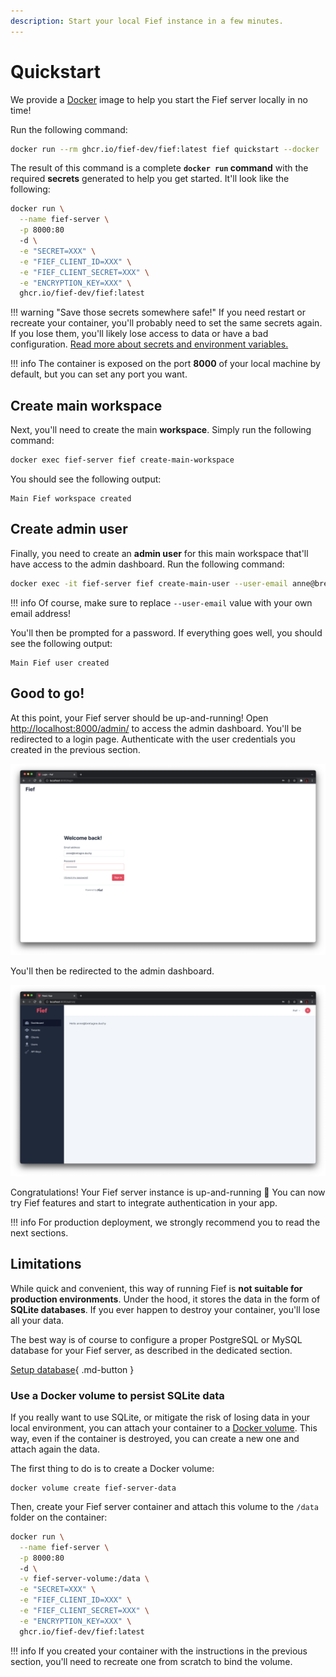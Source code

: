 ```yaml
---
description: Start your local Fief instance in a few minutes.
---
```


# Quickstart

We provide a [Docker](https://www.docker.com/get-started) image to help you start the Fief server locally in no time!

Run the following command:

```bash
docker run --rm ghcr.io/fief-dev/fief:latest fief quickstart --docker
```

The result of this command is a complete **`docker run` command** with the required **secrets** generated to help you get started. It'll look like the following:

```bash
docker run \
  --name fief-server \
  -p 8000:80
  -d \
  -e "SECRET=XXX" \
  -e "FIEF_CLIENT_ID=XXX" \
  -e "FIEF_CLIENT_SECRET=XXX" \
  -e "ENCRYPTION_KEY=XXX" \
  ghcr.io/fief-dev/fief:latest
```

!!! warning "Save those secrets somewhere safe!"
    If you need restart or recreate your container, you'll probably need to set the same secrets again. If you lose them, you'll likely lose access to data or have a bad configuration. [Read more about secrets and environment variables.](environment-variables.md)

!!! info
    The container is exposed on the port **8000** of your local machine by default, but you can set any port you want.&#x20;

## Create main workspace

Next, you'll need to create the main **workspace**. Simply run the following command:

```bash
docker exec fief-server fief create-main-workspace
```

You should see the following output:

```
Main Fief workspace created
```

## Create admin user

Finally, you need to create an **admin user** for this main workspace that'll have access to the admin dashboard. Run the following command:

```bash
docker exec -it fief-server fief create-main-user --user-email anne@bretagne.duchy
```

!!! info
    Of course, make sure to replace `--user-email` value with your own email address!

You'll then be prompted for a password. If everything goes well, you should see the following output:

```
Main Fief user created
```

## Good to go!

At this point, your Fief server should be up-and-running! Open [http://localhost:8000/admin/](http://localhost:8000/admin/) to access the admin dashboard. You'll be redirected to a login page. Authenticate with the user credentials you created in the previous section.

![Fief login page](../assets/images/quickstart-login.png)

You'll then be redirected to the admin dashboard.

![Admin dashboard](../assets/images/quickstart-admin.png)

Congratulations! Your Fief server instance is up-and-running 🎉 You can now try Fief features and start to integrate authentication in your app.

!!! info
    For production deployment, we strongly recommend you to read the next sections.

## Limitations

While quick and convenient, this way of running Fief is **not suitable for production environments**. Under the hood, it stores the data in the form of **SQLite databases**. If you ever happen to destroy your container, you'll lose all your data.

The best way is of course to configure a proper PostgreSQL or MySQL database for your Fief server, as described in the dedicated section.

[Setup database](setup-database.md){ .md-button }

### Use a Docker volume to persist SQLite data

If you really want to use SQLite, or mitigate the risk of losing data in your local environment, you can attach your container to a [Docker volume](https://docs.docker.com/storage/volumes/). This way, even if the container is destroyed, you can create a new one and attach again the data.

The first thing to do is to create a Docker volume:

```
docker volume create fief-server-data
```

Then, create your Fief server container and attach this volume to the `/data` folder on the container:

```bash
docker run \
  --name fief-server \
  -p 8000:80
  -d \
  -v fief-server-volume:/data \
  -e "SECRET=XXX" \
  -e "FIEF_CLIENT_ID=XXX" \
  -e "FIEF_CLIENT_SECRET=XXX" \
  -e "ENCRYPTION_KEY=XXX" \
  ghcr.io/fief-dev/fief:latest
```

!!! info
    If you created your container with the instructions in the previous section, you'll need to recreate one from scratch to bind the volume.
